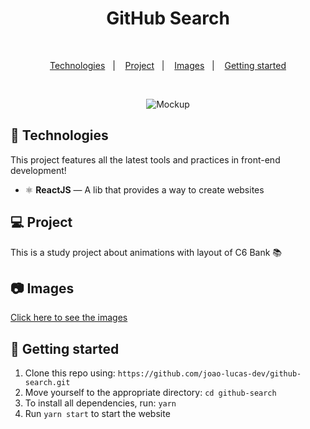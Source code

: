 <h1 align="center">GitHub Search</h1>

<br>

<p align="center">
  <a href="#rocket-technologies">Technologies</a>&nbsp;&nbsp;&nbsp;|&nbsp;&nbsp;&nbsp;
  <a href="#-project">Project</a>&nbsp;&nbsp;&nbsp;|&nbsp;&nbsp;&nbsp;
  <a href="#camera-images">Images</a>&nbsp;&nbsp;&nbsp;|&nbsp;&nbsp;&nbsp;
  <a href="#electric_plug-getting-started">Getting started</a>
</p>

<br>

<p align="center">
  <img alt="Mockup" src="photos/demo.gif">
</p>

## :rocket: Technologies

This project features all the latest tools and practices in front-end development!

- ⚛️ **ReactJS** — A lib that provides a way to create websites


## 💻 Project

This is a study project about animations with layout of C6 Bank :books:

## :camera: Images

<a href="https://github.com/joao-lucas-dev/github-search/tree/master/photos">Click here to see the images</a>

## :electric_plug: Getting started
1. Clone this repo using: `https://github.com/joao-lucas-dev/github-search.git`
2. Move yourself to the appropriate directory: `cd github-search`
3. To install all dependencies, run: `yarn`
4. Run `yarn start` to start the website


